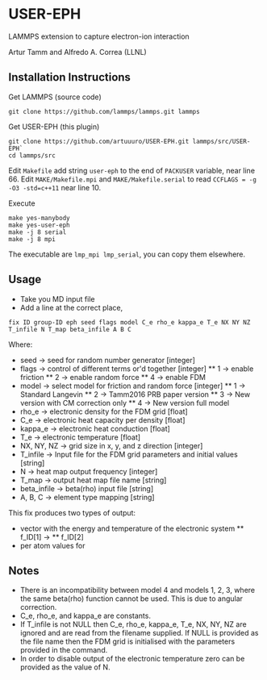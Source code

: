 # USER-EPH
LAMMPS extension to capture electron-ion interaction

Artur Tamm and Alfredo A. Correa (LLNL)

## Installation Instructions

Get LAMMPS (source code)
```
git clone https://github.com/lammps/lammps.git lammps
```

Get USER-EPH (this plugin)
```
git clone https://github.com/artuuuro/USER-EPH.git lammps/src/USER-EPH`
cd lammps/src
```

Edit `Makefile` add string ` user-eph ` to the end of `PACKUSER` variable, near line 66.
Edit `MAKE/Makefile.mpi` and `MAKE/Makefile.serial` to read `CCFLAGS = -g -O3 -std=c++11` near line 10.

Execute
```
make yes-manybody
make yes-user-eph
make -j 8 serial
make -j 8 mpi
```

The executable are `lmp_mpi lmp_serial`, you can copy them elsewhere.

## Usage

* Take you MD input file
* Add a line at the correct place, 

```
fix ID group-ID eph seed flags model C_e rho_e kappa_e T_e NX NY NZ T_infile N T_map beta_infile A B C
```
Where:
* seed -> seed for random number generator [integer]
* flags -> control of different terms or'd together [integer]
** 1 -> enable friction
** 2 -> enable random force
** 4 -> enable FDM
* model -> select model for friction and random force [integer]
** 1 -> Standard Langevin
** 2 -> Tamm2016 PRB paper version
** 3 -> New version with CM correction only
** 4 -> New version full model
* rho_e -> electronic density for the FDM grid [float]
* C_e -> electronic heat capacity per density [float]
* kappa_e -> electronic heat conduction [float]
* T_e -> electronic temperature [float]
* NX, NY, NZ -> grid size in x, y, and z direction [integer]
* T_infile -> Input file for the FDM grid parameters and initial values [string]
* N -> heat map output frequency [integer]
* T_map -> output heat map file name [string]
* beta_infile -> beta(rho) input file [string]
* A, B, C -> element type mapping [string]

This fix produces two types of output:
* vector with the energy and temperature of the electronic system
** f_ID[1] -> 
** f_ID[2]
* per atom values for 

## Notes
* There is an incompatibility between model 4 and models 1, 2, 3, where the same beta(rho) function cannot be used. This is due to angular correction.
* C_e, rho_e, and kappa_e are constants.
* If T_infile is not NULL then C_e, rho_e, kappa_e, T_e, NX, NY, NZ are ignored and are read from the filename supplied. If NULL is provided as the file name then the FDM grid is initialised with the parameters provided in the command.
* In order to disable output of the electronic temperature zero can be provided as the value of N.



